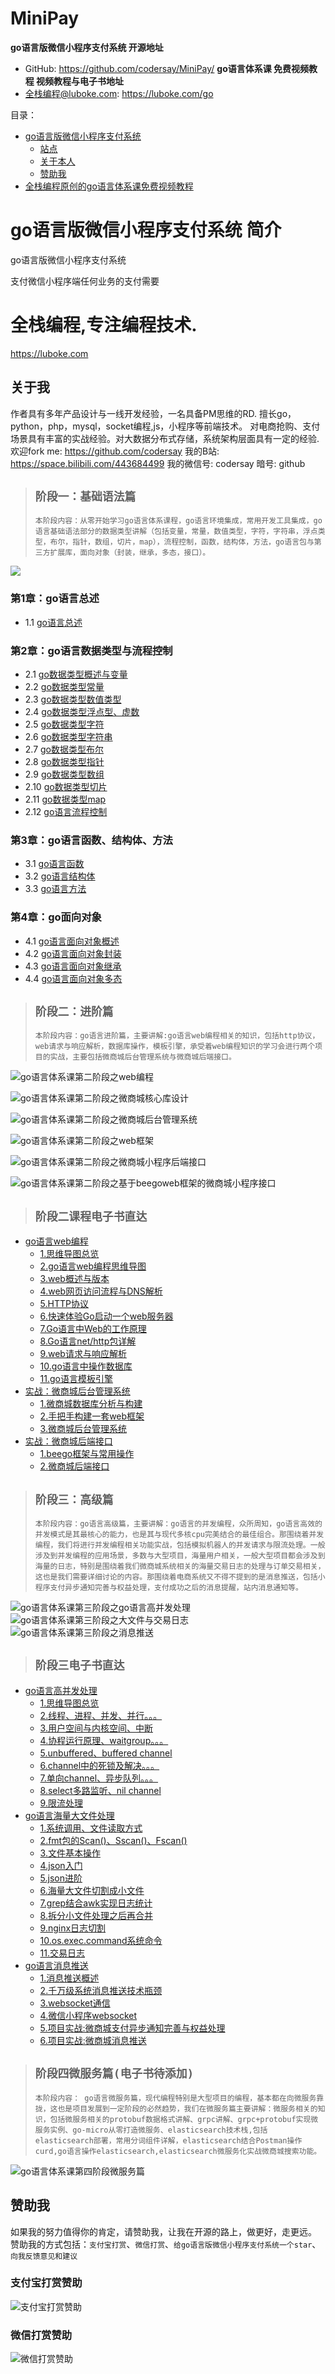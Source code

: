 # MiniPay

**go语言版微信小程序支付系统 开源地址** 
- GitHub: https://github.com/codersay/MiniPay/
**go语言体系课 免费视频教程 视频教程与电子书地址** 
- 全栈编程@luboke.com: https://luboke.com/go

目录：
- [go语言版微信小程序支付系统](#intro) 
    - [站点](#site)
    - [关于本人](#aboutme)
    - [赞助我](#support)
- [全栈编程原创的go语言体系课免费视频教程](#lubokego) 

    
<a name="intro"></a>
# go语言版微信小程序支付系统 简介

go语言版微信小程序支付系统

支付微信小程序端任何业务的支付需要
    
<a name="site"></a>
# 全栈编程,专注编程技术.

https://luboke.com

<a name="aboutme"></a>
## 关于我
作者具有多年产品设计与一线开发经验，一名具备PM思维的RD. 擅长go，python，php，mysql，socket编程,js，小程序等前端技术。
对电商抢购、支付场景具有丰富的实战经验。对大数据分布式存储，系统架构层面具有一定的经验. 
欢迎fork me: https://github.com/codersay 
我的B站: https://space.bilibili.com/443684499 
我的微信号: codersay 暗号: github


<a name="lubokego"></a>

> ## `阶段一：基础语法篇`
> `本阶段内容：从零开始学习go语言体系课程，go语言环境集成，常用开发工具集成，go语言基础语法部分的数据类型讲解（包括变量，常量，数值类型，字符，字符串，浮点类型，布尔，指针，数组，切片，map），流程控制，函数，结构体，方法，go语言包与第三方扩展库，面向对象（封装，继承，多态，接口）。`

![](https://luboke.com/goserials/luboke.com.goserials.18.png)
### 第1章：go语言总述
 - 1.1 [go语言总述](https://luboke.com/go-yu-yan-ti-xi-ke/goserials/go-yu-yan-gai-shu/) 

### 第2章：go语言数据类型与流程控制
- 2.1 [go数据类型概述与变量](https://luboke.com/go-yu-yan-ti-xi-ke/goserials/go-shu-ju-lei-xing-gai-shu-yu-bian-liang/)
- 2.2 [go数据类型常量](https://luboke.com/go-yu-yan-ti-xi-ke/goserials/go-yu-yan-chang-liang/)
- 2.3 [go数据类型数值类型](https://luboke.com/go-yu-yan-ti-xi-ke/goserials/go-yu-yan-shu-zhi-lei-xing/)
- 2.4 [go数据类型浮点型、虚数](https://luboke.com/go-yu-yan-ti-xi-ke/goserials/go-yu-yan-fu-dian-lei-xing/)
- 2.5 [go数据类型字符](https://luboke.com/go-yu-yan-ti-xi-ke/goserials/go-yu-yan-zi-fu/)
- 2.6 [go数据类型字符串](https://luboke.com/go-yu-yan-ti-xi-ke/goserials/go-yu-yan-zi-fu-chuan/)
- 2.7 [go数据类型布尔](https://luboke.com/go-yu-yan-ti-xi-ke/goserials/go-yu-yan-bu-er-lei-xing/)
- 2.8 [go数据类型指针](https://luboke.com/go-yu-yan-ti-xi-ke/goserials/go-yu-yan-zhi-zhen/)
- 2.9 [go数据类型数组](https://luboke.com/go-yu-yan-ti-xi-ke/goserials/go-yu-yan-shu-zu/)
- 2.10 [go数据类型切片](https://luboke.com/go-yu-yan-ti-xi-ke/goserials/go-yu-yan-qie-pian/)
- 2.11 [go数据类型map](https://luboke.com/go-yu-yan-ti-xi-ke/goserials/go-yu-yan-map/)
- 2.12 [go语言流程控制](https://luboke.com/go-yu-yan-ti-xi-ke/goserials/go-yu-yan-liu-cheng-kong-zhi/) 

### 第3章：go语言函数、结构体、方法
- 3.1 [go语言函数](https://luboke.com/go-yu-yan-ti-xi-ke/goserials/go-yu-yan-han-shu/) 
- 3.2 [go语言结构体](https://luboke.com/go-yu-yan-ti-xi-ke/goserials/go-yu-yan-jie-gou-ti/)  
- 3.3 [go语言方法](https://luboke.com/go-yu-yan-ti-xi-ke/goserials/go-yu-yan-fang-fa/)

### 第4章：go面向对象
- 4.1 [go语言面向对象概述](https://luboke.com/go-yu-yan-ti-xi-ke/goserials/go-yu-yan-mian-xiang-dui-xiang-gai-shu/)
- 4.2 [go语言面向对象封装](https://luboke.com/go-yu-yan-ti-xi-ke/goserials/go-yu-yan-mian-xiang-dui-xiang-feng-zhuang/)
- 4.3 [go语言面向对象继承](https://luboke.com/go-yu-yan-ti-xi-ke/goserials/go-yu-yan-mian-xiang-dui-xiang-ji-cheng/)  
- 4.4 [go语言面向对象多态](https://luboke.com/go-yu-yan-ti-xi-ke/goserials/go-yu-yan-mian-xiang-dui-xiang-duo-tai/)  

> ## `阶段二：进阶篇` 
> `本阶段内容：go语言进阶篇，主要讲解:go语言web编程相关的知识，包括http协议，web请求与响应解析，数据库操作，模板引擎，承受着web编程知识的学习会进行两个项目的实战，主要包括微商城后台管理系统与微商城后端接口。`  
 

![go语言体系课第二阶段之web编程](https://luboke.com/goserials/luboke.com.goserials.24.png)
 
![go语言体系课第二阶段之微商城核心库设计](https://luboke.com/goserials/luboke.com.goserials.21.png)
 
![go语言体系课第二阶段之微商城后台管理系统](https://luboke.com/goserials/luboke.com.goserials.22.png)

 
![go语言体系课第二阶段之web框架](https://luboke.com/goserials/luboke.com.goserials.25.png)

 
![go语言体系课第二阶段之微商城小程序后端接口](https://luboke.com/goserials/luboke.com.goserials.23.png)

![go语言体系课第二阶段之基于beegoweb框架的微商城小程序接口](https://luboke.com/goserials/luboke.com.goserials.20.png)


> ## `阶段二课程电子书直达`

*   [go语言web编程](javascript:void(0);)
    *   [1.思维导图总览](https://luboke.com/go/go2.0.html "go语言体系课第二阶段思维导图总览")
    *   [2.go语言web编程思维导图](https://luboke.com/go/go2.1.html "go语言web编程思维导图")
    *   [3.web概述与版本](https://luboke.com/go/go2.2.html "web概述与版本")
    *   [4.web网页访问流程与DNS解析](https://luboke.com/go/go2.3.html "web网页访问流程与DNS解析")
    *   [5.HTTP协议](https://luboke.com/go/go2.4.html "HTTP协议")
    *   [6.快速体验Go启动一个web服务器](https://luboke.com/go/go2.5.html "快速体验Go启动一个web服务器")
    *   [7.Go语言中Web的工作原理](https://luboke.com/go/go2.6.html "Go语言中Web的工作原理")
    *   [8.Go语言net/http包详解](https://luboke.com/go/go2.7.html "Go语言net/http包详解")
    *   [9.web请求与响应解析](https://luboke.com/go/go2.8.html "web请求与响应解析")
    *   [10.go语言中操作数据库](https://luboke.com/go/go2.9.html "go语言中操作数据库")
    *   [11.go语言模板引擎](https://luboke.com/go/go2.10.html "go语言模板引擎")
*   [实战：微商城后台管理系统](javascript:void(0);)
    *   [1.微商城数据库分析与构建](https://luboke.com/go/go2.11.html "微商城数据库分析与构建")
    *   [2.手把手构建一套web框架](https://luboke.com/go/go2.12.html "手把手构建一套web框架")
    *   [3.微商城后台管理系统](https://luboke.com/go/go2.13.html "微商城后台管理系统")
*   [实战：微商城后端接口](javascript:void(0);)
    *   [1.beego框架与常用操作](https://luboke.com/go/go2.14.html "beego框架与常用操作")
    *   [2.微商城后端接口](https://luboke.com/go/go2.15.html "微商城后端接口")

> ## `阶段三：高级篇`   
> `本阶段内容：go语言高级篇，主要讲解：go语言的并发编程，众所周知，go语言高效的并发模式是其最核心的能力，也是其与现代多核cpu完美结合的最佳组合。那围绕着并发编程，我们将进行并发编程相关功能实战，包括模拟机器人的并发请求与限流处理。一般涉及到并发编程的应用场景，多数与大型项目，海量用户相关，一般大型项目都会涉及到海量的日志，特别是围绕着我们微商城系统相关的海量交易日志的处理与订单交易相关，这也是我们需要详细讨论的内容。那围绕着电商系统又不得不提到的是消息推送，包括小程序支付异步通知完善与权益处理，支付成功之后的消息提醒，站内消息通知等。`

 
![go语言体系课第三阶段之go语言高并发处理](https://luboke.com/goserials/luboke.com.goserials.26.png)
![go语言体系课第三阶段之大文件与交易日志](https://luboke.com/goserials/luboke.com.goserials.27.png)
![go语言体系课第三阶段之消息推送](https://luboke.com/goserials/luboke.com.goserials.28.png) 

> ## `阶段三电子书直达`

*   [go语言高并发处理](javascript:void(0);)
    *   [1.思维导图总览](https://luboke.com/go/go3.0.html "go语言体系课第二阶段思维导图总览")
    *   [2.线程、进程、并发、并行。。。](https://luboke.com/go/go3.1.html "线程与进程、并发与并行、分时系统与上下文切换")
    *   [3.用户空间与内核空间、中断](https://luboke.com/go/go3.2.html "用户空间与内核空间、中断")
    *   [4.协程运行原理、waitgroup。。。](https://luboke.com/go/go3.3.html "数据访问概述、协程运行原理分析、协程与waitgroup")
    *   [5.unbuffered、buffered channel](https://luboke.com/go/go3.4.html "channel概述、unbuffered channel、buffered channel")
    *   [6.channel中的死锁及解决。。。](https://luboke.com/go/go3.5.html "channel中的死锁及解决办法、buffered channel 实现fibonacci、for ...range channel")
    *   [7.单向channel、异步队列。。。](https://luboke.com/go/go3.6.html "channel方向、buffered channel异步队列 模拟并发请求")
    *   [8.select多路监听、nil channel](https://luboke.com/go/go3.7.html "select多路监听、nil channel、channel的channel")
    *   [9.限流处理](https://luboke.com/go/go3.8.html "限流处理")
*   [go语言海量大文件处理](javascript:void(0);)
    *   [1.系统调用、文件读取方式](https://luboke.com/go/go3.9.html "系统调用、文件读取方式")
    *   [2.fmt包的Scan()、Sscan()、Fscan()](https://luboke.com/go/go3.10.html "fmt包的Scan()、Sscan()、Fscan()")
    *   [3.文件基本操作](https://luboke.com/go/go3.11.html "文件基本操作")
    *   [4.json入门](https://luboke.com/go/go3.12.html "json入门")
    *   [5.json进阶](https://luboke.com/go/go3.13.html "json进阶")
    *   [6.海量大文件切割成小文件](https://luboke.com/go/go3.14.html "海量大文件切割成小文件")
    *   [7.grep结合awk实现日志统计](https://luboke.com/go/go3.15.html "grep结合awk实现日志统计")
    *   [8.拆分小文件处理之后再合并](https://luboke.com/go/go3.16.html "拆分小文件处理之后再合并")
    *   [9.nginx日志切割](https://luboke.com/go/go3.17.html "shell脚本实现nginx日志按照不同的时间进行切割")
    *   [10.os.exec.command系统命令](https://luboke.com/go/go3.18.html "go语言os.exec.command执行系统命令操作日志")
    *   [11.交易日志](https://luboke.com/go/go3.19.html "交易日志")
*   [go语言消息推送](javascript:void(0);)
    *   [1.消息推送概述](https://luboke.com/go/go3.20.html "消息推送概述")
    *   [2.千万级系统消息推送技术瓶颈](https://luboke.com/go/go3.21.html "千万级系统消息推送技术瓶颈")
    *   [3.websocket通信](https://luboke.com/go/go3.22.html "websocket通信")
    *   [4.微信小程序websocket](https://luboke.com/go/go3.23.html "微信小程序websocket")
    *   [5.项目实战:微商城支付异步通知完善与权益处理](https://luboke.com/go/go3.24.html "项目实战:微商城小程序支付异步通知完善与权益处理")
    *   [6.项目实战:微商城消息推送](https://luboke.com/go/go3.25.html "项目实战:微商城小程序消息推送")
  
> ## `阶段四微服务篇(电子书待添加)`
> `本阶段内容：
go语言微服务篇，现代编程特别是大型项目的编程，基本都在向微服务靠拢，这也是项目发展到一定阶段的必然趋势，我们在微服务篇主要讲解：微服务相关的知识，包括微服务相关的protobuf数据格式讲解、grpc讲解、grpc+protobuf实现微服务实例、go-micro从零打造微服务、elasticsearch技术栈,包括elasticsearch部署，常用分词组件详解，elasticsearch结合Postman操作curd,go语言操作elasticsearch,elasticsearch微服务化实战微商城搜索功能。`

![go语言体系课第四阶段微服务篇](https://luboke.com/goserials/luboke.com.goserials.29.png) 
   

<a name="support"></a>
## 赞助我
如果我的努力值得你的肯定，请赞助我，让我在开源的路上，做更好，走更远。
赞助我的方式包括：`支付宝打赏`、`微信打赏`、`给go语言版微信小程序支付系统一个star`、`向我反馈意见和建议`


<a name="alipay"></a>
### 支付宝打赏赞助
![支付宝打赏赞助](https://luboke.com/medias/reward/alipay.jpg)

<a name="wxpay"></a>
### 微信打赏赞助
![微信打赏赞助](https://luboke.com/medias/reward/wechat.jpg)


